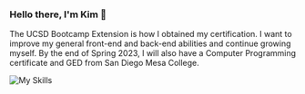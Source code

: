 ### Hello there, I'm Kim 👋



The UCSD Bootcamp Extension is how I obtained my certification. I want to improve my general front-end and back-end abilities and continue growing myself. By the end of Spring 2023, I will also have a Computer Programming certificate and GED from San Diego Mesa College.


![My Skills](https://skillicons.dev/icons?i=java,js,py,c,cpp,html,css,react,nodejs,mongodb,express,bash,bootstrap,eclipse,git,heroku)

